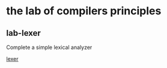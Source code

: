 
# the lab of compilers principles

## lab-lexer

Complete a simple lexical analyzer

[lexer](docs/lexer)